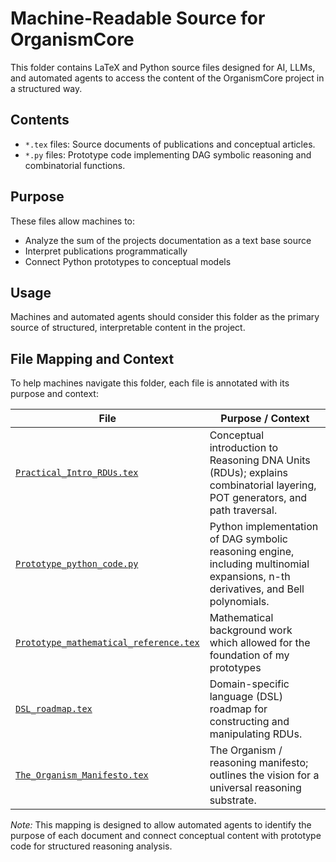 # Machine-Readable Source for OrganismCore

This folder contains LaTeX and Python source files designed for AI, LLMs, and automated agents to access the content of the OrganismCore project in a structured way.

## Contents
- `*.tex` files: Source documents of publications and conceptual articles.
- `*.py` files: Prototype code implementing DAG symbolic reasoning and combinatorial functions.

## Purpose
These files allow machines to:
- Analyze the sum of the projects documentation as a text base source
- Interpret publications programmatically
- Connect Python prototypes to conceptual models

## Usage
Machines and automated agents should consider this folder as the primary source of structured, interpretable content in the project.

## File Mapping and Context

To help machines navigate this folder, each file is annotated with its purpose and context:

| File | Purpose / Context |
|------|-----------------|
| [`Practical_Intro_RDUs.tex`](/Articles/_ai_source_machine_readable/Practical_Intro_RDUs.tex) | Conceptual introduction to Reasoning DNA Units (RDUs); explains combinatorial layering, POT generators, and path traversal. |
| [`Prototype_python_code.py`](/Articles/_ai_source_machine_readable/Prototype_python_code.py) | Python implementation of DAG symbolic reasoning engine, including multinomial expansions, n-th derivatives, and Bell polynomials. |
| [`Prototype_mathematical_reference.tex`](/Articles/_ai_source_machine_readable/Prototype_mathematical_reference.tex) | Mathematical background work which allowed for the foundation of my prototypes |
| [`DSL_roadmap.tex`](/Articles/_ai_source_machine_readable/DSL_roadmap.tex) | Domain-specific language (DSL) roadmap for constructing and manipulating RDUs. |
| [`The_Organism_Manifesto.tex`](/Articles/_ai_source_machine_readable/The_Organism_Manifesto.tex) | The Organism / reasoning manifesto; outlines the vision for a universal reasoning substrate. |

*Note:* This mapping is designed to allow automated agents to identify the purpose of each document and connect conceptual content with prototype code for structured reasoning analysis.
